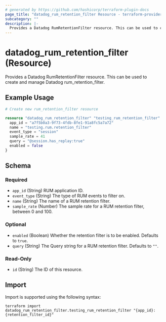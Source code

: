 ```yaml
---
# generated by https://github.com/hashicorp/terraform-plugin-docs
page_title: "datadog_rum_retention_filter Resource - terraform-provider-datadog"
subcategory: ""
description: |-
  Provides a Datadog RumRetentionFilter resource. This can be used to create and manage Datadog rum_retention_filter.
---
```


# datadog_rum_retention_filter (Resource)

Provides a Datadog RumRetentionFilter resource. This can be used to create and manage Datadog rum_retention_filter.

## Example Usage

```terraform
# Create new rum_retention_filter resource

resource "datadog_rum_retention_filter" "testing_rum_retention_filter" {
  app_id = "a7f5b0a3-9f73-4fdb-8fe1-91a8fc5a7a72"
  name = "testing.rum.retention_filter"
  event_type = "session"
  sample_rate = 41
  query = "@session.has_replay:true"
  enabled = false
}
```

<!-- schema generated by tfplugindocs -->
## Schema

### Required

- `app_id` (String) RUM application ID.
- `event_type` (String) The type of RUM events to filter on.
- `name` (String) The name of a RUM retention filter.
- `sample_rate` (Number) The sample rate for a RUM retention filter, between 0 and 100.

### Optional

- `enabled` (Boolean) Whether the retention filter is to be enabled. Defaults to `true`.
- `query` (String) The Query string for a RUM retention filter. Defaults to `""`.

### Read-Only

- `id` (String) The ID of this resource.

## Import

Import is supported using the following syntax:

```shell
terraform import datadog_rum_retention_filter.testing_rum_retention_filter "{app_id}:{retention_filter_id}"
```
